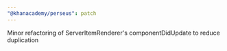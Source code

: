```yaml
---
"@khanacademy/perseus": patch
---
```


Minor refactoring of ServerItemRenderer's componentDidUpdate to reduce duplication
